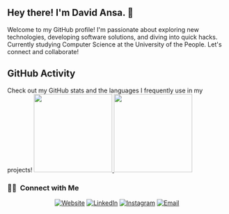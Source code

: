 ## Hey there! I'm David Ansa. 👋

Welcome to my GitHub profile! I'm passionate about exploring new technologies, developing software solutions, and diving into quick hacks. Currently studying Computer Science at the University of the People. Let's connect and collaborate!

## GitHub Activity

Check out my GitHub stats and the languages I frequently use in my projects!
<a href="https://github.com/davitacols">
  <img height="180em" src="https://github-readme-stats.vercel.app/api?username=davitacols&theme=buefy&show_icons=true" />
  <img height="180em" src="https://github-readme-stats.vercel.app/api/top-langs/?username=davitacols&theme=buefy&layout=compact" />
</a>

<h3> 🤝🏻 &nbsp;Connect with Me </h3>

<p align="center">
  <a href="https://www.pythontutor.online/"><img alt="Website" src="https://img.shields.io/badge/Website-www.pythontutor.online-blue?style=flat-square&logo=google-chrome"></a>
  <a href="https://www.linkedin.com/in/david-ansa-12b34252/"><img alt="LinkedIn" src="https://img.shields.io/badge/LinkedIn-david-ansa-blue?style=flat-square&logo=linkedin"></a>
  <a href="https://www.instagram.com/davitacols/"><img alt="Instagram" src="https://img.shields.io/badge/Instagram-davitacols-blue?style=flat-square&logo=instagram"></a>
  <a href="mailto:davitacols@gmail.com"><img alt="Email" src="https://img.shields.io/badge/Email-davitacols@gmail.com-blue?style=flat-square&logo=gmail"></a>
</p>

